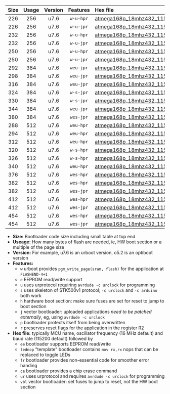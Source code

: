 |Size|Usage|Version|Features|Hex file|
|:-:|:-:|:-:|:-:|:--|
|226|256|u7.6|`w-u-hpr`|[atmega168p_18mhz432_115200bps_ur.hex](https://raw.githubusercontent.com/stefanrueger/urboot/main/atmega168p_18mhz432_115200bps_ur.hex)|
|226|256|u7.6|`w-u-jpr`|[atmega168p_18mhz432_115200bps_ur_vbl.hex](https://raw.githubusercontent.com/stefanrueger/urboot/main/atmega168p_18mhz432_115200bps_ur_vbl.hex)|
|232|256|u7.6|`w-u-hpr`|[atmega168p_18mhz432_115200bps_lednop_ur.hex](https://raw.githubusercontent.com/stefanrueger/urboot/main/atmega168p_18mhz432_115200bps_lednop_ur.hex)|
|232|256|u7.6|`w-u-jpr`|[atmega168p_18mhz432_115200bps_lednop_ur_vbl.hex](https://raw.githubusercontent.com/stefanrueger/urboot/main/atmega168p_18mhz432_115200bps_lednop_ur_vbl.hex)|
|250|256|u7.6|`w-u-hpr`|[atmega168p_18mhz432_115200bps_lednop_fr_ur.hex](https://raw.githubusercontent.com/stefanrueger/urboot/main/atmega168p_18mhz432_115200bps_lednop_fr_ur.hex)|
|250|256|u7.6|`w-u-jpr`|[atmega168p_18mhz432_115200bps_lednop_fr_ur_vbl.hex](https://raw.githubusercontent.com/stefanrueger/urboot/main/atmega168p_18mhz432_115200bps_lednop_fr_ur_vbl.hex)|
|292|384|u7.6|`weu-jpr`|[atmega168p_18mhz432_115200bps_ee_ur_vbl.hex](https://raw.githubusercontent.com/stefanrueger/urboot/main/atmega168p_18mhz432_115200bps_ee_ur_vbl.hex)|
|298|384|u7.6|`weu-jpr`|[atmega168p_18mhz432_115200bps_ee_lednop_ur_vbl.hex](https://raw.githubusercontent.com/stefanrueger/urboot/main/atmega168p_18mhz432_115200bps_ee_lednop_ur_vbl.hex)|
|316|384|u7.6|`weu-jpr`|[atmega168p_18mhz432_115200bps_ee_lednop_fr_ur_vbl.hex](https://raw.githubusercontent.com/stefanrueger/urboot/main/atmega168p_18mhz432_115200bps_ee_lednop_fr_ur_vbl.hex)|
|324|384|u7.6|`w-s-jpr`|[atmega168p_18mhz432_115200bps_vbl.hex](https://raw.githubusercontent.com/stefanrueger/urboot/main/atmega168p_18mhz432_115200bps_vbl.hex)|
|330|384|u7.6|`w-s-jpr`|[atmega168p_18mhz432_115200bps_lednop_vbl.hex](https://raw.githubusercontent.com/stefanrueger/urboot/main/atmega168p_18mhz432_115200bps_lednop_vbl.hex)|
|344|384|u7.6|`weu-jpr`|[atmega168p_18mhz432_115200bps_ee_lednop_fr_ce_ur_vbl.hex](https://raw.githubusercontent.com/stefanrueger/urboot/main/atmega168p_18mhz432_115200bps_ee_lednop_fr_ce_ur_vbl.hex)|
|380|384|u7.6|`wes-jpr`|[atmega168p_18mhz432_115200bps_ee_vbl.hex](https://raw.githubusercontent.com/stefanrueger/urboot/main/atmega168p_18mhz432_115200bps_ee_vbl.hex)|
|288|512|u7.6|`weu-hpr`|[atmega168p_18mhz432_115200bps_ee_ur.hex](https://raw.githubusercontent.com/stefanrueger/urboot/main/atmega168p_18mhz432_115200bps_ee_ur.hex)|
|294|512|u7.6|`weu-hpr`|[atmega168p_18mhz432_115200bps_ee_lednop_ur.hex](https://raw.githubusercontent.com/stefanrueger/urboot/main/atmega168p_18mhz432_115200bps_ee_lednop_ur.hex)|
|312|512|u7.6|`weu-hpr`|[atmega168p_18mhz432_115200bps_ee_lednop_fr_ur.hex](https://raw.githubusercontent.com/stefanrueger/urboot/main/atmega168p_18mhz432_115200bps_ee_lednop_fr_ur.hex)|
|320|512|u7.6|`w-s-hpr`|[atmega168p_18mhz432_115200bps.hex](https://raw.githubusercontent.com/stefanrueger/urboot/main/atmega168p_18mhz432_115200bps.hex)|
|326|512|u7.6|`w-s-hpr`|[atmega168p_18mhz432_115200bps_lednop.hex](https://raw.githubusercontent.com/stefanrueger/urboot/main/atmega168p_18mhz432_115200bps_lednop.hex)|
|340|512|u7.6|`weu-hpr`|[atmega168p_18mhz432_115200bps_ee_lednop_fr_ce_ur.hex](https://raw.githubusercontent.com/stefanrueger/urboot/main/atmega168p_18mhz432_115200bps_ee_lednop_fr_ce_ur.hex)|
|376|512|u7.6|`wes-hpr`|[atmega168p_18mhz432_115200bps_ee.hex](https://raw.githubusercontent.com/stefanrueger/urboot/main/atmega168p_18mhz432_115200bps_ee.hex)|
|382|512|u7.6|`wes-hpr`|[atmega168p_18mhz432_115200bps_ee_lednop.hex](https://raw.githubusercontent.com/stefanrueger/urboot/main/atmega168p_18mhz432_115200bps_ee_lednop.hex)|
|382|512|u7.6|`wes-jpr`|[atmega168p_18mhz432_115200bps_ee_lednop_vbl.hex](https://raw.githubusercontent.com/stefanrueger/urboot/main/atmega168p_18mhz432_115200bps_ee_lednop_vbl.hex)|
|412|512|u7.6|`wes-hpr`|[atmega168p_18mhz432_115200bps_ee_lednop_fr.hex](https://raw.githubusercontent.com/stefanrueger/urboot/main/atmega168p_18mhz432_115200bps_ee_lednop_fr.hex)|
|412|512|u7.6|`wes-jpr`|[atmega168p_18mhz432_115200bps_ee_lednop_fr_vbl.hex](https://raw.githubusercontent.com/stefanrueger/urboot/main/atmega168p_18mhz432_115200bps_ee_lednop_fr_vbl.hex)|
|454|512|u7.6|`wes-hpr`|[atmega168p_18mhz432_115200bps_ee_lednop_fr_ce.hex](https://raw.githubusercontent.com/stefanrueger/urboot/main/atmega168p_18mhz432_115200bps_ee_lednop_fr_ce.hex)|
|454|512|u7.6|`wes-jpr`|[atmega168p_18mhz432_115200bps_ee_lednop_fr_ce_vbl.hex](https://raw.githubusercontent.com/stefanrueger/urboot/main/atmega168p_18mhz432_115200bps_ee_lednop_fr_ce_vbl.hex)|

- **Size:** Bootloader code size including small table at top end
- **Useage:** How many bytes of flash are needed, ie, HW boot section or a multiple of the page size
- **Version:** For example, u7.6 is an urboot version, o5.2 is an optiboot version
- **Features:**
  + `w` urboot provides `pgm_write_page(sram, flash)` for the application at `FLASHEND-4+1`
  + `e` EEPROM read/write support
  + `u` uses urprotocol requiring `avrdude -c urclock` for programming
  + `s` uses skeleton of STK500v1 protocol; `-c urclock` and `-c arduino` both work
  + `h` hardware boot section: make sure fuses are set for reset to jump to boot section
  + `j` vector bootloader: uploaded applications *need to be patched externally*, eg, using `avrdude -c urclock`
  + `p` bootloader protects itself from being overwritten
  + `r` preserves reset flags for the application in the register R2
- **Hex file:** typically MCU name, oscillator frequency (16 MHz default) and baud rate (115200 default) followed by
  + `ee` bootloader supports EEPROM read/write
  + `lednop` "template" bootloader contains `mov rx,rx` nops that can be replaced to toggle LEDs
  + `fr` bootloader provides non-essential code for smoother error handing
  + `ce` bootloader provides a chip erase command
  + `ur` uses urprotocol and requires `avrdude -c urclock` for programming
  + `vbl` vector bootloader: set fuses to jump to reset, not the HW boot section
